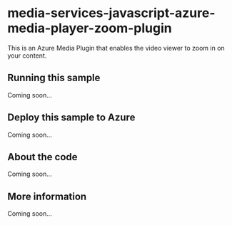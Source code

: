 # media-services-javascript-azure-media-player-zoom-plugin
This is an Azure Media Plugin that enables the video viewer to zoom in on your content.
## Running this sample
Coming soon...
## Deploy this sample to Azure
Coming soon...
## About the code
Coming soon...
## More information
Coming soon...